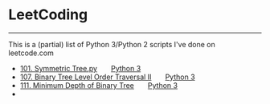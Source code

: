 # LeetCoding
-----------------------
This is a (partial) list of Python 3/Python 2 scripts I've done on leetcode.com

* [101. Symmetric Tree.py](https://leetcode.com/problems/symmetric-tree/) &nbsp;&nbsp;&nbsp;&nbsp;&nbsp;   [Python 3](101_Symmetric_Tree.py)
* [107. Binary Tree Level Order Traversal II](https://leetcode.com/problems/binary-tree-level-order-traversal-ii)  &nbsp;&nbsp;&nbsp;&nbsp;&nbsp; [Python 3](107_Binary_Tree_Level_Order_Traversal_II.py)
* [111. Minimum Depth of Binary Tree](https://leetcode.com/problems/minimum-depth-of-binary-tree) &nbsp;&nbsp;&nbsp;&nbsp;&nbsp; [Python 3](111_Minimum_Depth_of_Binary_Tree.py)
*
